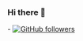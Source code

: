 ### Hi there 👋

<!--
**Gavindu01/Gavindu01** is a ✨ _special_ ✨ repository because its `README.md` (this file) appears on your GitHub profile.

Here are some ideas to get you started:

- 🔭 I’m currently working on ...WhatsApp Bots
- 🌱 I’m currently learning ...Javascript
- 👯 I’m looking to collaborate on ...
- 🤔 I’m looking for help with ...
- 💬 Ask me about ...
- 📫 How to reach me: ...gavindurukshan20@gmail.com
- 😄 Pronouns: ...
- ⚡ Fun fact: ...
-->
-​ [![​GitHub followers​](https://img.shields.io/github/followers/Gavindu01.svg?style=social&label=Follow&maxAge=2592000)](https://github.com/Gavindu01?tab=followers) 
